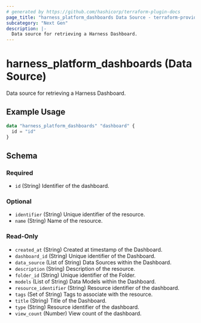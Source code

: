 ```yaml
---
# generated by https://github.com/hashicorp/terraform-plugin-docs
page_title: "harness_platform_dashboards Data Source - terraform-provider-harness"
subcategory: "Next Gen"
description: |-
  Data source for retrieving a Harness Dashboard.
---
```


# harness_platform_dashboards (Data Source)

Data source for retrieving a Harness Dashboard.

## Example Usage

```terraform
data "harness_platform_dashboards" "dashboard" {
  id = "id"
}
```

<!-- schema generated by tfplugindocs -->
## Schema

### Required

- `id` (String) Identifier of the dashboard.

### Optional

- `identifier` (String) Unique identifier of the resource.
- `name` (String) Name of the resource.

### Read-Only

- `created_at` (String) Created at timestamp of the Dashboard.
- `dashboard_id` (String) Unique identifier of the Dashboard.
- `data_source` (List of String) Data Sources within the Dashboard.
- `description` (String) Description of the resource.
- `folder_id` (String) Unique identifier of the Folder.
- `models` (List of String) Data Models within the Dashboard.
- `resource_identifier` (String) Resource identifier of the dashboard.
- `tags` (Set of String) Tags to associate with the resource.
- `title` (String) Title of the Dashboard.
- `type` (String) Resource identifier of the dashboard.
- `view_count` (Number) View count of the dashboard.
